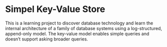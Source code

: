 # Simpel Key-Value Store
This is a learning project to discover database technology and learn the internal architecture of a family of database systems using a log-structured, append-only model. The key-value model enables simple queries and doesn’t support asking broader queries.